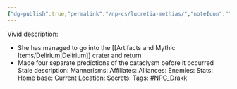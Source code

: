 ```yaml
---
{"dg-publish":true,"permalink":"/np-cs/lucretia-methias/","noteIcon":""}
---
```


Vivid description: 
- She has managed to go into the [[Artifacts and Mythic Items/Delirium\|Delirium]] crater and return
- Made four separate predictions of the cataclysm before it occurred
Stale description: 
Mannerisms: 
Affiliates: 
Alliances: 
Enemies: 
Stats: 
Home base: 
Current Location: 
Secrets: 
Tags: #NPC_Drakk 